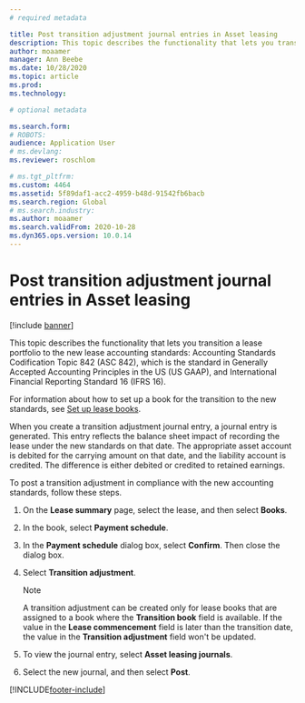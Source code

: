 ```yaml
---
# required metadata

title: Post transition adjustment journal entries in Asset leasing
description: This topic describes the functionality that lets you transition a lease portfolio to the new lease accounting standards, Accounting Standards Codification Topic 842 (ASC 842) and International Financial Reporting Standard 16 (IFRS 16).
author: moaamer
manager: Ann Beebe
ms.date: 10/28/2020
ms.topic: article
ms.prod: 
ms.technology: 

# optional metadata

ms.search.form: 
# ROBOTS: 
audience: Application User
# ms.devlang: 
ms.reviewer: roschlom

# ms.tgt_pltfrm: 
ms.custom: 4464
ms.assetid: 5f89daf1-acc2-4959-b48d-91542fb6bacb
ms.search.region: Global
# ms.search.industry: 
ms.author: moaamer
ms.search.validFrom: 2020-10-28
ms.dyn365.ops.version: 10.0.14
---
```


# Post transition adjustment journal entries in Asset leasing

[!include [banner](../includes/banner.md)]

This topic describes the functionality that lets you transition a lease portfolio to the new lease accounting standards: Accounting Standards Codification Topic 842 (ASC 842), which is the standard in Generally Accepted Accounting Principles in the US (US GAAP), and International Financial Reporting Standard 16 (IFRS 16).

For information about how to set up a book for the transition to the new standards, see [Set up lease books](set-up-lease-books.md).

When you create a transition adjustment journal entry, a journal entry is generated. This entry reflects the balance sheet impact of recording the lease under the new standards on that date. The appropriate asset account is debited for the carrying amount on that date, and the liability account is credited. The difference is either debited or credited to retained earnings.

To post a transition adjustment in compliance with the new accounting standards, follow these steps.

1. On the **Lease summary** page, select the lease, and then select **Books**.
2. In the book, select **Payment schedule**.
3. In the **Payment schedule** dialog box, select **Confirm**. Then close the dialog box.
4. Select **Transition adjustment**.

    > [!NOTE]
    > A transition adjustment can be created only for lease books that are assigned to a book where the **Transition book** field is available. If the value in the **Lease commencement** field is later than the transition date, the value in the **Transition adjustment** field won't be updated.

5. To view the journal entry, select **Asset leasing journals**.
6. Select the new journal, and then select **Post**.


[!INCLUDE[footer-include](../../includes/footer-banner.md)]